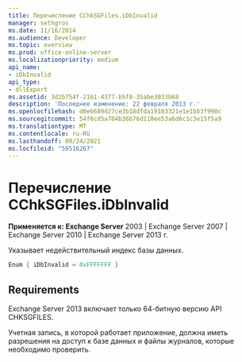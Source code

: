 ```yaml
---
title: Перечисление CChkSGFiles.iDbInvalid
manager: sethgros
ms.date: 11/16/2014
ms.audience: Developer
ms.topic: overview
ms.prod: office-online-server
ms.localizationpriority: medium
api_name:
- iDbInvalid
api_type:
- dllExport
ms.assetid: 3d2b754f-2161-4377-b5f8-35abe3033b68
description: 'Последнее изменение: 22 февраля 2013 г.'
ms.openlocfilehash: d0e6689d27ce3b18dfda19103321e1e1bb3f990c
ms.sourcegitcommit: 54f6cd5a704b36b76d110ee53a6d6c1c3e15f5a9
ms.translationtype: MT
ms.contentlocale: ru-RU
ms.lasthandoff: 09/24/2021
ms.locfileid: "59516267"
---
```

# <a name="cchksgfilesidbinvalid-enumeration"></a>Перечисление CChkSGFiles.iDbInvalid

**Применяется к: Exchange Server** 2003 | Exchange Server 2007 | Exchange Server 2010 | Exchange Server 2013 г.
  
Указывает недействительный индекс базы данных.
  
```cs
Enum { iDbInvalid = 0xFFFFFFF }

```

## <a name="requirements"></a>Requirements

Exchange Server 2013 включает только 64-битную версию API CHKSGFILES.
  
Учетная запись, в которой работает приложение, должна иметь разрешения на доступ к базе данных и файлы журналов, которые необходимо проверить.
  

